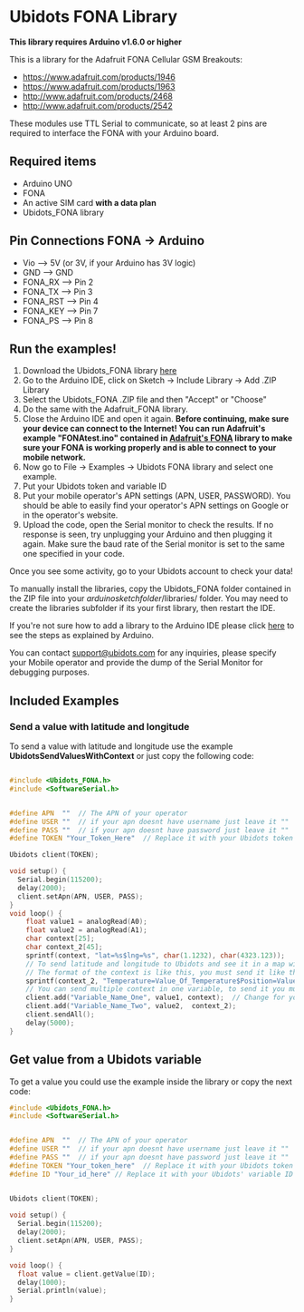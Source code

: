 # Ubidots FONA Library 

**This library requires Arduino v1.6.0 or higher**

This is a library for the Adafruit FONA Cellular GSM Breakouts:

  * https://www.adafruit.com/products/1946
  * https://www.adafruit.com/products/1963
  * http://www.adafruit.com/products/2468
  * http://www.adafruit.com/products/2542

These modules use TTL Serial to communicate, so at least 2 pins are required to interface the FONA with your Arduino board.

## Required items

* Arduino UNO
* FONA
* An active SIM card **with a data plan**
* Ubidots_FONA library

## Pin Connections FONA -> Arduino

* Vio –> 5V (or 3V, if your Arduino has 3V logic)
* GND –> GND
* FONA_RX –> Pin 2
* FONA_TX –> Pin 3
* FONA_RST –> Pin 4
* FONA_KEY –> Pin 7
* FONA_PS –> Pin 8

## Run the examples!

1. Download the Ubidots_FONA library [here](https://github.com/ubidots/Ubidots-FONA/archive/1.2.0.zip)
2. Go to the Arduino IDE, click on Sketch -> Include Library -> Add .ZIP Library
3. Select the Ubidots_FONA .ZIP file and then "Accept" or "Choose"
4. Do the same with the Adafruit_FONA library.
5. Close the Arduino IDE and open it again.
**Before continuing, make sure your device can connect to the Internet! You can run Adafruit's example "FONAtest.ino" contained in [Adafruit's FONA](https://github.com/adafruit/Adafruit_FONA_Library/archive/1.3.0.zip) library to make sure your FONA is working properly and is able to connect to your mobile network.**
7. Now go to File -> Examples -> Ubidots FONA library and select one example.
6. Put your Ubidots token and variable ID
7. Put your mobile operator's APN settings (APN, USER, PASSWORD). You should be able to easily find your operator's APN settings on Google or in the operator's website.
8. Upload the code, open the Serial monitor to check the results. If no response is seen, try unplugging your Arduino and then plugging it again. Make sure the baud rate of the Serial monitor is set to the same one specified in your code.

Once you see some activity, go to your Ubidots account to check your data! 

To manually install the libraries, copy the Ubidots_FONA folder contained in the ZIP file into your *arduinosketchfolder*/libraries/ folder. You may need to create the libraries subfolder if its your first library, then restart the IDE.

If you're not sure how to add a library to the Arduino IDE please click [here](https://www.arduino.cc/en/Guide/Libraries) to see the steps as explained by Arduino.

You can contact support@ubidots.com for any inquiries, please specify your Mobile operator and provide the dump of the Serial Monitor for debugging purposes.

## Included Examples

### Send a value with latitude and longitude

To send a value with latitude and longitude use the example **UbidotsSendValuesWithContext** or just copy the following code:

```c

#include <Ubidots_FONA.h>
#include <SoftwareSerial.h>


#define APN  ""  // The APN of your operator
#define USER ""  // if your apn doesnt have username just leave it ""
#define PASS ""  // if your apn doesnt have password just leave it ""
#define TOKEN "Your_Token_Here"  // Replace it with your Ubidots token

Ubidots client(TOKEN);

void setup() {
  Serial.begin(115200);
  delay(2000);
  client.setApn(APN, USER, PASS);
}
void loop() {
    float value1 = analogRead(A0);
    float value2 = analogRead(A1);
    char context[25];
    char context_2[45];
    sprintf(context, "lat=%s$lng=%s", char(1.1232), char(4323.123));
    // To send latitude and longitude to Ubidots and see it in a map widget
    // The format of the context is like this, you must send it like this example
    sprintf(context_2, "Temperature=Value_Of_Temperature$Position=Value_Of_Position$Color=Value_Of_Color");
    // You can send multiple context in one variable, to send it you must add a "$" symbol between every context
    client.add("Variable_Name_One", value1, context);  // Change for your variable name
    client.add("Variable_Name_Two", value2,  context_2);
    client.sendAll();
    delay(5000);
}
```


## Get value from a Ubidots variable

To get a value you could use the example inside the library or copy the next code:

```c
#include <Ubidots_FONA.h>
#include <SoftwareSerial.h>


#define APN  ""  // The APN of your operator
#define USER ""  // if your apn doesnt have username just leave it ""
#define PASS ""  // if your apn doesnt have password just leave it ""
#define TOKEN "Your_token_here"  // Replace it with your Ubidots token
#define ID "Your_id_here" // Replace it with your Ubidots' variable ID


Ubidots client(TOKEN);  
  
void setup() {
  Serial.begin(115200);
  delay(2000);
  client.setApn(APN, USER, PASS);
}

void loop() {
  float value = client.getValue(ID);  
  delay(1000); 
  Serial.println(value);
}
```
